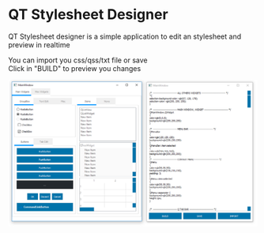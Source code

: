 # QT Stylesheet Designer

QT Stylesheet designer is a simple application to edit an stylesheet and preview in realtime

You can import you css/qss/txt file or save </br>
Click in "BUILD" to preview you changes

![Print](.github/print.PNG)
